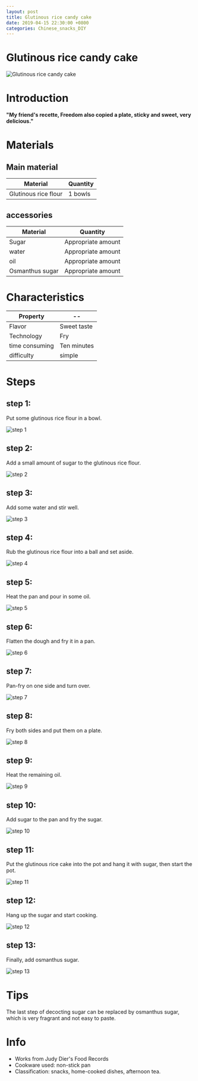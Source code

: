 ```yaml
---
layout: post
title: Glutinous rice candy cake
date: 2019-04-15 22:30:00 +0800
categories: Chinese_snacks_DIY
---
```


# Glutinous rice candy cake

![Glutinous rice candy cake]({{site.baseurl}}/img/400746/400746.jpg)

# Introduction

**"My friend's recette, Freedom also copied a plate, sticky and sweet, very delicious."**

# Materials


## Main material

Material|Quantity
--|--
Glutinous rice flour|1 bowls

## accessories

Material|Quantity
--|--
Sugar|Appropriate amount
water|Appropriate amount
oil|Appropriate amount
Osmanthus sugar|Appropriate amount

# Characteristics

Property|--
--|--
Flavor|Sweet taste
Technology|Fry
time consuming|Ten minutes
difficulty|simple

# Steps

## step 1:

Put some glutinous rice flour in a bowl.

![step 1]({{site.baseurl}}/img/400746/1.jpg)

## step 2:

Add a small amount of sugar to the glutinous rice flour.

![step 2]({{site.baseurl}}/img/400746/2.jpg)

## step 3:

Add some water and stir well.

![step 3]({{site.baseurl}}/img/400746/3.jpg)

## step 4:

Rub the glutinous rice flour into a ball and set aside.

![step 4]({{site.baseurl}}/img/400746/4.jpg)

## step 5:

Heat the pan and pour in some oil.

![step 5]({{site.baseurl}}/img/400746/5.jpg)

## step 6:

Flatten the dough and fry it in a pan.

![step 6]({{site.baseurl}}/img/400746/6.jpg)

## step 7:

Pan-fry on one side and turn over.

![step 7]({{site.baseurl}}/img/400746/7.jpg)

## step 8:

Fry both sides and put them on a plate.

![step 8]({{site.baseurl}}/img/400746/8.jpg)

## step 9:

Heat the remaining oil.

![step 9]({{site.baseurl}}/img/400746/9.jpg)

## step 10:

Add sugar to the pan and fry the sugar.

![step 10]({{site.baseurl}}/img/400746/10.jpg)

## step 11:

Put the glutinous rice cake into the pot and hang it with sugar, then start the pot.

![step 11]({{site.baseurl}}/img/400746/11.jpg)

## step 12:

Hang up the sugar and start cooking.

![step 12]({{site.baseurl}}/img/400746/12.jpg)

## step 13:

Finally, add osmanthus sugar.

![step 13]({{site.baseurl}}/img/400746/13.jpg)

# Tips

The last step of decocting sugar can be replaced by osmanthus sugar, which is very fragrant and not easy to paste.

# Info

- Works from Judy Dier's Food Records
- Cookware used: non-stick pan
- Classification: snacks, home-cooked dishes, afternoon tea.